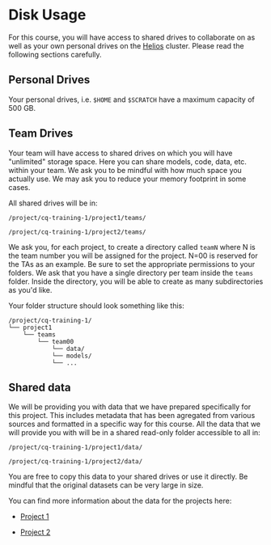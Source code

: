 # Disk Usage
For this course, you will have access to shared drives to collaborate on as well as your own personal drives on the [Helios](https://wiki.calculquebec.ca/w/Helios/en) cluster. Please read the following sections carefully.

## Personal Drives
Your personal drives, i.e. `$HOME` and `$SCRATCH` have a maximum capacity of 500 GB.

## Team Drives
Your team will have access to shared drives on which you will have "unlimited" storage space. Here you can share models, code, data, etc. within your team. We ask you to be mindful with how much space you actually use. We may ask you to reduce your memory footprint in some cases.

All shared drives will be in:

`/project/cq-training-1/project1/teams/`

`/project/cq-training-1/project2/teams/`

We ask you, for each project, to create a directory called `teamN` where N is the team number you will be assigned for the project. N=00 is reserved for the TAs as an example. Be sure to set the appropriate permissions to your folders. We ask that you have a single directory per team inside the `teams` folder. Inside the directory, you will be able to create as many subdirectories as you'd like.

Your folder structure should look something like this:

```
/project/cq-training-1/
└── project1
    └── teams
        └── team00
            └── data/
            └── models/
            └── ...
```
## Shared data
We will be providing you with data that we have prepared specifically for this project. This includes metadata that has been agregated from various sources and formatted in a specific way for this course. All the data that we will provide you with will be in a shared read-only folder accessible to all in:

`/project/cq-training-1/project1/data/`

`/project/cq-training-1/project2/data/`

You are free to copy this data to your shared drives or use it directly. Be mindful that the original datasets can be very large in size.

You can find more information about the data for the projects here:

* [Project 1](https://github.com/mila-iqia/ift6759/tree/master/projects/project1)

* [Project 2](https://github.com/mila-iqia/ift6759/tree/master/projects/project2)
